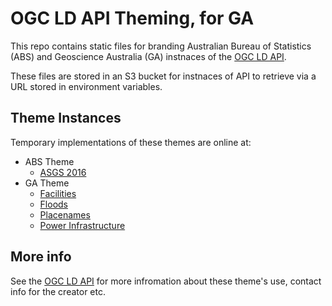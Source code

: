 # OGC LD API Theming, for GA
This repo contains static files for branding Australian Bureau of Statistics (ABS) and Geoscience Australia (GA) instnaces of the [OGC LD API](https://github.com/surroundaustralia/ogcldapi).

These files are stored in an S3 bucket for instnaces of API to retrieve via a URL stored in environment variables.

## Theme Instances
Temporary implementations of these themes are online at:

- ABS Theme
    - [ASGS 2016](http://asgs.surroundaustralia.com/)
- GA Theme
    - [Facilities](http://facilities.surroundaustralia.com/)
    - [Floods](http://floods.surroundaustralia.com/)
    - [Placenames](http://placenames.surroundaustralia.com/)    
    - [Power Infrastructure](http://power-infrastructure.surroundaustralia.com/)

## More info
See the [OGC LD API](https://github.com/surroundaustralia/ogcldapi) for more infromation about these theme's use, contact info for the creator etc.